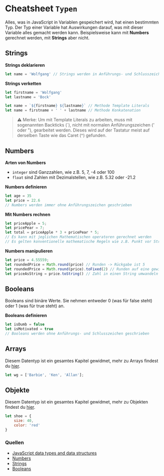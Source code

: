 # Cheatsheet `Typen`
Alles, was in JavaScript in Variablen gespeichert wird, hat einen bestimmten Typ. Der Typ einer Variable hat Auswirkungen darauf, was mit dieser Variable alles gemacht werden kann. Beispielsweise kann mit **Numbers** gerechnet werden, mit **Strings** aber nicht. 

## Strings

**Strings deklarieren**

```javascript
let name = 'Wolfgang' // Strings werden in Anführungs- und Schlusszeichen geschrieben
```
**Strings verketten**

```javascript
let firstname = 'Wolfgang'
let lastname = 'Bock'

let name = `${firstname} ${lastname}` // Methode Template Literals
let name = firstname + ' ' + lastname // Methode Konkatenation
```
> ⚠️ Merke: Um mit Template Literals zu arbeiten, muss mit sogenannten Backticks (`), nicht mit normalen Anführungszeichen (' oder "), gearbeitet werden. Dieses wird auf der Tastatur meist auf derselben Taste wie das Caret (^) gefunden. 

## Numbers

**Arten von Numbers**
- `integer` sind Ganzzahlen, wie z.B. 5, 7, -4 oder 100
- `float` sind Zahlen mit Dezimalstellen, wie z.B. 5.32 oder -21.2

**Numbers definieren**

```javascript
let age = 35
let price = 22.6
// Numbers werden immer ohne Anführungszeichen geschrieben
```

**Mit Numbers rechnen**

```javascript
let priceApple = 5;
let pricePear = 7;
let total = priceApple * 3 + pricePear * 5; 
// Es kann mit jeglichen Mathematischen operatoren gerechnet werden
// Es gelten konventionelle mathematische Regeln wie z.B. Punkt vor Strich
```

**Numbers manipulieren**

```javascript
let price = 4.55559;
let roundedPrice = Math.round(price) // Runden -> Rückgabe ist 5
let roundedPrice = Math.round(price).toFixed(2) // Runden auf eine gewisse Anzahl Stellen -> Rückgabe ist 4.56
let priceAsString = price.toString() // Zahl in einen String umwandeln -> Rückgabe ist '4.55559'
```

## Booleans
Booleans sind binäre Werte. Sie nehmen entweder 0 (was für false steht) oder 1 (was für true steht) an.

**Booleans definieren**

```javascript
let isDumb = false
let isMotivated = true 
// Booleans werden ohne Anführungs- und Schlusszeichen geschrieben
```

## Arrays
Diesem Datentyp ist ein gesamtes Kapitel gewidmet, mehr zu Arrays findest du [hier](09-arrays.md).
```javascript
let wg = ['Barbie', 'Ken', 'Allan'];
```

## Objekte
Diesem Datentyp ist ein gesamtes Kapitel gewidmet, mehr zu Objekten findest du [hier](11-objekte.md).
```javascript
let shoe = {
    size: 40,
    color: 'red'
}
```

### Quellen
- [JavaScript data types and data structures](https://developer.mozilla.org/en-US/docs/Web/JavaScript/Data_structures)
- [Numbers](https://developer.mozilla.org/en-US/docs/Web/JavaScript/Reference/Global_Objects/Number?retiredLocale=de)
- [Strings](https://developer.mozilla.org/en-US/docs/Web/JavaScript/Reference/Global_Objects/String)
- [Booleans](https://developer.mozilla.org/en-US/docs/Web/JavaScript/Reference/Global_Objects/Boolean?retiredLocale=de)
